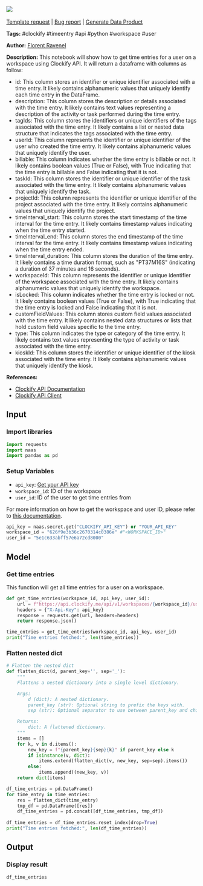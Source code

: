 <a href="https://app.naas.ai/user-redirect/naas/downloader?url=https://raw.githubusercontent.com/jupyter-naas/awesome-notebooks/master/Clockify/Clockify_Get_time_entries_for_a_user_on_workspace.ipynb" target="_parent"><img src="https://naasai-public.s3.eu-west-3.amazonaws.com/open_in_naas.svg"/></a><br><br><a href="https://github.com/jupyter-naas/awesome-notebooks/issues/new?assignees=&labels=&template=template-request.md&title=Tool+-+Action+of+the+notebook+">Template request</a> | <a href="https://github.com/jupyter-naas/awesome-notebooks/issues/new?assignees=&labels=bug&template=bug_report.md&title=Clockify+-+Get+time+entries+for+a+user+on+workspace:+Error+short+description">Bug report</a> | <a href="https://app.naas.ai/user-redirect/naas/downloader?url=https://raw.githubusercontent.com/jupyter-naas/awesome-notebooks/master/Naas/Naas_Start_data_product.ipynb" target="_parent">Generate Data Product</a>

**Tags:** #clockify #timeentry #api #python #workspace #user

**Author:** [Florent Ravenel](https://www.linkedin.com/in/florent-ravenel/)

**Description:** This notebook will show how to get time entries for a user on a workspace using Clockify API. It will return a dataframe with columns as follow:
- id: This column stores an identifier or unique identifier associated with a time entry. It likely contains alphanumeric values that uniquely identify each time entry in the DataFrame.
- description: This column stores the description or details associated with the time entry. It likely contains text values representing a description of the activity or task performed during the time entry.
- tagIds: This column stores the identifiers or unique identifiers of the tags associated with the time entry. It likely contains a list or nested data structure that indicates the tags associated with the time entry.
- userId: This column represents the identifier or unique identifier of the user who created the time entry. It likely contains alphanumeric values that uniquely identify the user.
- billable: This column indicates whether the time entry is billable or not. It likely contains boolean values (True or False), with True indicating that the time entry is billable and False indicating that it is not.
- taskId: This column stores the identifier or unique identifier of the task associated with the time entry. It likely contains alphanumeric values that uniquely identify the task.
- projectId: This column represents the identifier or unique identifier of the project associated with the time entry. It likely contains alphanumeric values that uniquely identify the project.
- timeInterval_start: This column stores the start timestamp of the time interval for the time entry. It likely contains timestamp values indicating when the time entry started.
- timeInterval_end: This column stores the end timestamp of the time interval for the time entry. It likely contains timestamp values indicating when the time entry ended.
- timeInterval_duration: This column stores the duration of the time entry. It likely contains a time duration format, such as "PT37M16S" (indicating a duration of 37 minutes and 16 seconds).
- workspaceId: This column represents the identifier or unique identifier of the workspace associated with the time entry. It likely contains alphanumeric values that uniquely identify the workspace.
- isLocked: This column indicates whether the time entry is locked or not. It likely contains boolean values (True or False), with True indicating that the time entry is locked and False indicating that it is not.
- customFieldValues: This column stores custom field values associated with the time entry. It likely contains nested data structures or lists that hold custom field values specific to the time entry.
- type: This column indicates the type or category of the time entry. It likely contains text values representing the type of activity or task associated with the time entry.
- kioskId: This column stores the identifier or unique identifier of the kiosk associated with the time entry. It likely contains alphanumeric values that uniquely identify the kiosk.

**References:**
- [Clockify API Documentation](https://docs.clockify.me/#tag/Time-entry/operation/getTimeEntries)
- [Clockify API Client](https://github.com/toggl/clockify-api-python)

## Input

### Import libraries


```python
import requests
import naas
import pandas as pd
```

### Setup Variables
- `api_key`: [Get your API key](https://clockify.me/user/settings)
- `workspace_id`: ID of the workspace
- `user_id`: ID of the user to get time entries from

For more information on how to get the workspace and user ID, please refer to [this documentation](https://docs.clockify.me/#operation/getWorkspaces).


```python
api_key = naas.secret.get("CLOCKIFY_API_KEY") or "YOUR_API_KEY"
workspace_id = "626f9e3b36c2670314c0386e" #"<WORKSPACE_ID>"
user_id = "5e1c633abff57e6a72cd8000"
```

## Model

### Get time entries

This function will get all time entries for a user on a workspace.


```python
def get_time_entries(workspace_id, api_key, user_id):
    url = f"https://api.clockify.me/api/v1/workspaces/{workspace_id}/user/{user_id}/time-entries"
    headers = {"X-Api-Key": api_key}
    response = requests.get(url, headers=headers)
    return response.json()

time_entries = get_time_entries(workspace_id, api_key, user_id)
print("Time entries fetched:", len(time_entries))
```

### Flatten nested dict


```python
# Flatten the nested dict
def flatten_dict(d, parent_key='', sep='_'):
    """
    Flattens a nested dictionary into a single level dictionary.

    Args:
        d (dict): A nested dictionary.
        parent_key (str): Optional string to prefix the keys with.
        sep (str): Optional separator to use between parent_key and child_key.

    Returns:
        dict: A flattened dictionary.
    """
    items = []
    for k, v in d.items():
        new_key = f"{parent_key}{sep}{k}" if parent_key else k
        if isinstance(v, dict):
            items.extend(flatten_dict(v, new_key, sep=sep).items())
        else:
            items.append((new_key, v))
    return dict(items)

df_time_entries = pd.DataFrame()
for time_entry in time_entries:
    res = flatten_dict(time_entry)
    tmp_df = pd.DataFrame([res])
    df_time_entries = pd.concat([df_time_entries, tmp_df])
    
df_time_entries = df_time_entries.reset_index(drop=True)
print("Time entries fetched:", len(df_time_entries))
```

## Output

### Display result


```python
df_time_entries
```

 
